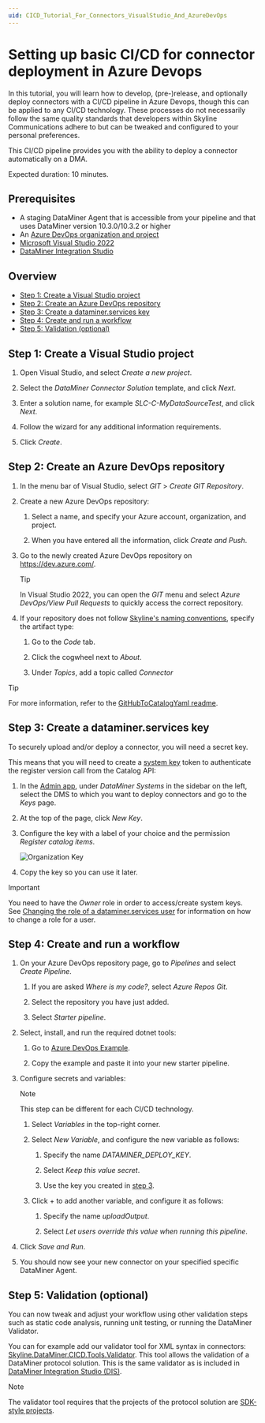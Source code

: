 ```yaml
---
uid: CICD_Tutorial_For_Connectors_VisualStudio_And_AzureDevOps
---
```


# Setting up basic CI/CD for connector deployment in Azure Devops

In this tutorial, you will learn how to develop, (pre-)release, and optionally deploy connectors with a CI/CD pipeline in Azure Devops, though this can be applied to any CI/CD technology. These processes do not necessarily follow the same quality standards that developers within Skyline Communications adhere to but can be tweaked and configured to your personal preferences.

This CI/CD pipeline provides you with the ability to deploy a connector automatically on a DMA.

Expected duration: 10 minutes.

## Prerequisites

- A staging DataMiner Agent that is accessible from your pipeline and that uses DataMiner version 10.3.0/10.3.2 or higher
- An [Azure DevOps organization and project](https://dev.azure.com/)
- [Microsoft Visual Studio 2022](https://visualstudio.microsoft.com/downloads/)
- [DataMiner Integration Studio](https://community.dataminer.services/exphub-dis/)

## Overview

- [Step 1: Create a Visual Studio project](#step-1-create-a-visual-studio-project)
- [Step 2: Create an Azure DevOps repository](#step-2-create-an-azure-devops-repository)
- [Step 3: Create a dataminer.services key](#step-3-create-a-dataminerservices-key)
- [Step 4: Create and run a workflow](#step-4-create-and-run-a-workflow)
- [Step 5: Validation (optional)](#step-5-validation-optional)

## Step 1: Create a Visual Studio project

1. Open Visual Studio, and select *Create a new project*.

1. Select the *DataMiner Connector Solution* template, and click *Next*.

1. Enter a solution name, for example *SLC-C-MyDataSourceTest*, and click *Next*.

1. Follow the wizard for any additional information requirements.

1. Click *Create*.

## Step 2: Create an Azure DevOps repository

1. In the menu bar of Visual Studio, select *GIT* > *Create GIT Repository*.

1. Create a new Azure DevOps repository:

   1. Select a name, and specify your Azure account, organization, and project.

   1. When you have entered all the information, click *Create and Push*.

1. Go to the newly created Azure DevOps repository on <https://dev.azure.com/>.

   > [!TIP]
   > In Visual Studio 2022, you can open the *GIT* menu and select *Azure DevOps/View Pull Requests* to quickly access the correct repository.

1. If your repository does not follow [Skyline's naming conventions](xref:Using_GitHub_for_CICD#repository-naming-convention), specify the artifact type:

   1. Go to the *Code* tab.

   1. Click the cogwheel next to *About*.

   1. Under *Topics*, add a topic called *Connector*

> [!TIP]
> For more information, refer to the [GitHubToCatalogYaml readme](https://github.com/SkylineCommunications/Skyline.DataMiner.CICD.Tools.GitHubToCatalogYaml#readme-body-tab).

## Step 3: Create a dataminer.services key

To securely upload and/or deploy a connector, you will need a secret key.

This means that you will need to create a [system key](xref:Managing_dataminer_services_keys#system-keys) token to authenticate the register version call from the Catalog API:

1. In the [Admin app](https://admin.dataminer.services/), under *DataMiner Systems* in the sidebar on the left, select the DMS to which you want to deploy connectors and go to the *Keys* page.

1. At the top of the page, click *New Key*.

1. Configure the key with a label of your choice and the permission *Register catalog items*.

   ![Organization Key](~/user-guide/images/tutorial_catalog_registration_create_org_key.png)

1. Copy the key so you can use it later.

> [!IMPORTANT]
> You need to have the *Owner* role in order to access/create system keys. See [Changing the role of a dataminer.services user](xref:Changing_the_role_of_a_dataminer_services_user) for information on how to change a role for a user.

## Step 4: Create and run a workflow

1. On your Azure DevOps repository page, go to *Pipelines* and select *Create Pipeline*.

   1. If you are asked *Where is my code?*, select *Azure Repos Git*.

   1. Select the repository you have just added.

   1. Select *Starter pipeline*.

1. Select, install, and run the required dotnet tools:

   1. Go to [Azure DevOps Example](xref:CICD_Azure_DevOps_Examples).

   1. Copy the example and paste it into your new starter pipeline.

1. Configure secrets and variables:

   > [!NOTE]
   > This step can be different for each CI/CD technology.

   1. Select *Variables* in the top-right corner.

   1. Select *New Variable*, and configure the new variable as follows:

      1. Specify the name *DATAMINER_DEPLOY_KEY*.

      1. Select *Keep this value secret*.

      1. Use the key you created in [step 3](#step-3-create-a-dataminerservices-key).

   1. Click + to add another variable, and configure it as follows:

      1. Specify the name *uploadOutput*.

      1. Select *Let users override this value when running this pipeline*.

1. Click *Save and Run*.

1. You should now see your new connector on your specified specific DataMiner Agent.

## Step 5: Validation (optional)

You can now tweak and adjust your workflow using other validation steps such as static code analysis, running unit testing, or running the DataMiner Validator.

You can for example add our validator tool for XML syntax in connectors: [Skyline.DataMiner.CICD.Tools.Validator](https://www.nuget.org/packages/Skyline.DataMiner.CICD.Tools.Validator). This tool allows the validation of a DataMiner protocol solution. This is the same validator as is included in [DataMiner Integration Studio (DIS)](xref:Overall_concept_of_the_DataMiner_Integration_Studio).

> [!NOTE]
> The validator tool requires that the projects of the protocol solution are [SDK-style projects](xref:skyline_dataminer_sdk).
